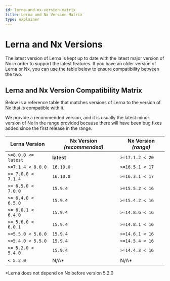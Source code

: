 ```yaml
---
id: lerna-and-nx-version-matrix
title: Lerna and Nx Version Matrix
type: explainer
---
```


# Lerna and Nx Versions

The latest version of Lerna is kept up to date with the latest major version of Nx in order to support the latest features. If you have an older version of Lerna or Nx, you can use the table below to ensure compatibility between the two.

## Lerna and Nx Version Compatibility Matrix

Below is a reference table that matches versions of Lerna to the version of Nx that is compatible with it.

We provide a recommended version, and it is usually the latest minor version of Nx in the range provided because there will have been bug fixes added since the first release in the range.

| Lerna Version       | **Nx Version _(recommended)_** | Nx Version _(range)_ |
| ------------------- | ------------------------------ | -------------------- |
| `>=8.0.0 <= latest` | **latest**                     | `>=17.1.2 < 20`      |
| `>=7.1.4 < 8.0.0`   | `16.10.0`                      | `>=16.5.1 < 17`      |
| `>= 7.0.0 < 7.1.4`  | `16.10.0`                      | `>=16.3.1 < 17`      |
| `>= 6.5.0 < 7.0.0`  | `15.9.4`                       | `>=15.5.2 < 16`      |
| `>= 6.4.0 < 6.5.0`  | `15.9.4`                       | `>=15.4.2 < 16`      |
| `>= 6.0.1 < 6.4.0`  | `15.9.4`                       | `>=14.8.6 < 16`      |
| `>= 5.6.0 < 6.0.1`  | `15.9.4`                       | `>=14.8.1 < 16`      |
| `>=5.5.0 < 5.6.0`   | `15.9.4`                       | `>=14.6.1 < 16`      |
| `>=5.4.0 < 5.5.0`   | `15.9.4`                       | `>=14.5.4 < 16`      |
| `>= 5.2.0 < 5.4.0`  | `15.9.4`                       | `>=14.4.3 < 16`      |
| `< 5.2.0`           | N/A\*                          | N/A\*                |

\*Lerna does not depend on Nx before version 5.2.0
